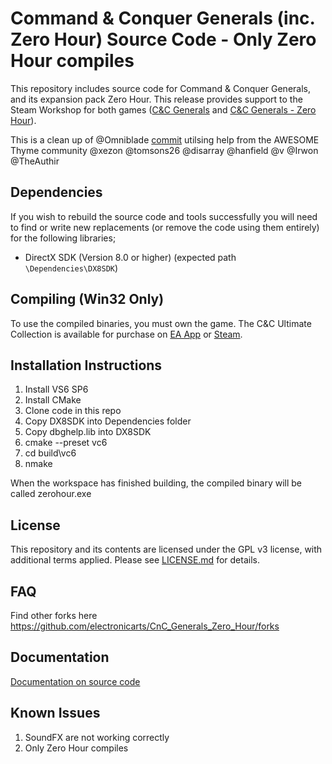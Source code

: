 # Command & Conquer Generals (inc. Zero Hour) Source Code - Only Zero Hour compiles

This repository includes source code for Command & Conquer Generals, and its expansion pack Zero Hour. This release provides support to the Steam Workshop for both games ([C&C Generals](https://steamcommunity.com/workshop/browse/?appid=2229870) and [C&C Generals - Zero Hour](https://steamcommunity.com/workshop/browse/?appid=2732960)).

This is a clean up of @Omniblade [commit](https://github.com/electronicarts/CnC_Generals_Zero_Hour/commit/3b1a5d970f7c107b2173528458c037d309d49391) utilsing help from the AWESOME Thyme community @xezon @tomsons26 @disarray @hanfield @v @Irwon @TheAuthir

## Dependencies

If you wish to rebuild the source code and tools successfully you will need to find or write new replacements (or remove the code using them entirely) for the following libraries;

- DirectX SDK (Version 8.0 or higher) (expected path `\Dependencies\DX8SDK`)

## Compiling (Win32 Only)

To use the compiled binaries, you must own the game. The C&C Ultimate Collection is available for purchase on [EA App](https://www.ea.com/en-gb/games/command-and-conquer/command-and-conquer-the-ultimate-collection/buy/pc) or [Steam](https://store.steampowered.com/bundle/39394/Command__Conquer_The_Ultimate_Collection/).

## Installation Instructions

1. Install VS6 SP6
2. Install CMake
3. Clone code in this repo
4. Copy DX8SDK into Dependencies folder
5. Copy dbghelp.lib into DX8SDK
7. cmake --preset vc6
8. cd build\vc6
9. nmake

When the workspace has finished building, the compiled binary will be called zerohour.exe

## License

This repository and its contents are licensed under the GPL v3 license, with additional terms applied. Please see [LICENSE.md](LICENSE.md) for details.

## FAQ
Find other forks here
https://github.com/electronicarts/CnC_Generals_Zero_Hour/forks

## Documentation
[Documentation on source code](https://richardboegli.github.io/)

## Known Issues
1. SoundFX are not working correctly
2. Only Zero Hour compiles


